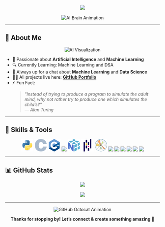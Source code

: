 <!-- Banner Typing Animation -->
<p align="center">
  <img src="https://readme-typing-svg.demolab.com?font=Fira+Code&weight=500&size=24&pause=1000&center=true&vCenter=true&width=600&lines=Hi+%F0%9F%91%8B%2C+I'm+Aditya+Gupta!;AI+%7C+ML+%7C+Data+Science+Enthusiast;Building+cool+things+with+code+%F0%9F%92%BB" />
</p>

<!-- Main Hero Animation -->
<div align="center">
  <img src="https://user-images.githubusercontent.com/74038190/225813708-98b745f2-7d22-48cf-9150-083f1b00d6c9.gif" width="400" alt="AI Brain Animation"/>
</div>

---

## 🚀 About Me

<p align="center">
  <img src="https://media.giphy.com/media/3o7TKMt1VVNkHV2PaE/giphy.gif" width="220" alt="AI Visualization"/>
</p>


- 🎯 Passionate about **Artificial Intelligence** and **Machine Learning**  
- 🔍 Currently Learning: Machine Learning and DSA  
- 💬 Always up for a chat about **Machine Learning** and **Data Science**  
- 👨‍💻 All projects live here: [**GitHub Portfolio**](https://github.com/AdityaGupta-debug?tab=repositories)  
- ⚡ Fun Fact:  
  > *"Instead of trying to produce a program to simulate the adult mind, why not rather try to produce one which simulates the child’s?"*  
  > — *Alan Turing*


---

## 🧠 Skills & Tools

<p align="center">
  <img src="https://raw.githubusercontent.com/devicons/devicon/master/icons/python/python-original.svg" width="40" />
  <img src="https://raw.githubusercontent.com/devicons/devicon/master/icons/c/c-original.svg" width="40" />
  <img src="https://raw.githubusercontent.com/devicons/devicon/master/icons/cplusplus/cplusplus-original.svg" width="40" />
  <img src="https://upload.wikimedia.org/wikipedia/commons/0/05/Scikit_learn_logo_small.svg" width="40" />
  <img src="https://raw.githubusercontent.com/devicons/devicon/master/icons/numpy/numpy-original.svg" width="40" />
  <img src="https://raw.githubusercontent.com/devicons/devicon/master/icons/pandas/pandas-original.svg" width="40" />
  <img src="https://raw.githubusercontent.com/devicons/devicon/master/icons/matplotlib/matplotlib-original.svg" width="40" />
  <img src="https://seaborn.pydata.org/_images/logo-mark-lightbg.svg" width="40" />
  <img src="https://www.vectorlogo.zone/logos/sqlite/sqlite-icon.svg" width="40" />
  <img src="https://www.vectorlogo.zone/logos/git-scm/git-scm-icon.svg" width="40" />
  <img src="https://streamlit.io/images/brand/streamlit-mark-color.svg" width="40" />
  <img src="https://www.vectorlogo.zone/logos/tensorflow/tensorflow-icon.svg" width="40" />
  <img src="https://upload.wikimedia.org/wikipedia/commons/a/ae/Keras_logo.svg" width="40" />
</p>

---



## 📊 GitHub Stats

<p align="center">
  <img src="https://github-readme-stats.vercel.app/api?username=adityagupta-debug&show_icons=true&theme=tokyonight&hide_title=true" />
</p>

<p align="center">
  <img src="https://streak-stats.demolab.com?user=adityagupta-debug&theme=tokyonight&hide_border=true" />
</p>

---


<p align="center">
  <img src="https://media.giphy.com/media/L8K62iTDkzGX6/giphy.gif" width="250" alt="GitHub Octocat Animation" />
</p>

<p align="center"><b>Thanks for stopping by! Let’s connect & create something amazing 🚀</b></p>
